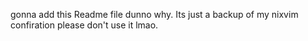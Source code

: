 gonna add this Readme file dunno why. Its just a backup of my nixvim confiration please don't use it lmao.
